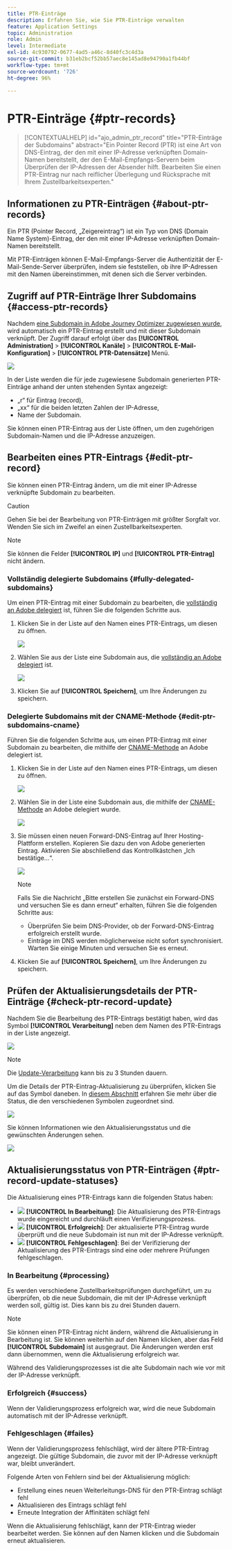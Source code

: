 ```yaml
---
title: PTR-Einträge
description: Erfahren Sie, wie Sie PTR-Einträge verwalten
feature: Application Settings
topic: Administration
role: Admin
level: Intermediate
exl-id: 4c930792-0677-4ad5-a46c-8d40fc3c4d3a
source-git-commit: b31eb2bcf52bb57aec8e145ad8e94790a1fb44bf
workflow-type: tm+mt
source-wordcount: '726'
ht-degree: 96%

---
```


# PTR-Einträge {#ptr-records}

>[!CONTEXTUALHELP]
>id="ajo_admin_ptr_record"
>title="PTR-Einträge der Subdomains"
>abstract="Ein Pointer Record (PTR) ist eine Art von DNS-Eintrag, der den mit einer IP-Adresse verknüpften Domain-Namen bereitstellt, der den E-Mail-Empfangs-Servern beim Überprüfen der IP-Adressen der Absender hilft. Bearbeiten Sie einen PTR-Eintrag nur nach reiflicher Überlegung und Rücksprache mit Ihrem Zustellbarkeitsexperten."

## Informationen zu PTR-Einträgen {#about-ptr-records}

Ein PTR (Pointer Record, „Zeigereintrag“) ist ein Typ von DNS (Domain Name System)-Eintrag, der den mit einer IP-Adresse verknüpften Domain-Namen bereitstellt.

Mit PTR-Einträgen können E-Mail-Empfangs-Server die Authentizität der E-Mail-Sende-Server überprüfen, indem sie feststellen, ob ihre IP-Adressen mit den Namen übereinstimmen, mit denen sich die Server verbinden.

## Zugriff auf PTR-Einträge Ihrer Subdomains {#access-ptr-records}

Nachdem [eine Subdomain in Adobe Journey Optimizer zugewiesen wurde](delegate-subdomain.md), wird automatisch ein PTR-Eintrag erstellt und mit dieser Subdomain verknüpft. Der Zugriff darauf erfolgt über das **[!UICONTROL Administration]** > **[!UICONTROL Kanäle]** > **[!UICONTROL E-Mail-Konfiguration]** > **[!UICONTROL PTR-Datensätze]** Menü.

![](assets/ptr-records.png)

In der Liste werden die für jede zugewiesene Subdomain generierten PTR-Einträge anhand der unten stehenden Syntax angezeigt:

* „r“ für Eintrag (record),
* „xx“ für die beiden letzten Zahlen der IP-Adresse,
* Name der Subdomain.

Sie können einen PTR-Eintrag aus der Liste öffnen, um den zugehörigen Subdomain-Namen und die IP-Adresse anzuzeigen.

## Bearbeiten eines PTR-Eintrags {#edit-ptr-record}

Sie können einen PTR-Eintrag ändern, um die mit einer IP-Adresse verknüpfte Subdomain zu bearbeiten.

>[!CAUTION]
>
>Gehen Sie bei der Bearbeitung von PTR-Einträgen mit größter Sorgfalt vor. Wenden Sie sich im Zweifel an einen Zustellbarkeitsexperten.<!--why?-->

>[!NOTE]
>
>Sie können die Felder **[!UICONTROL IP]** und **[!UICONTROL PTR-Eintrag]** nicht ändern.

### Vollständig delegierte Subdomains {#fully-delegated-subdomains}

Um einen PTR-Eintrag mit einer Subdomain zu bearbeiten, die [vollständig an Adobe delegiert](delegate-subdomain.md#full-subdomain-delegation) ist, führen Sie die folgenden Schritte aus.

1. Klicken Sie in der Liste auf den Namen eines PTR-Eintrags, um diesen zu öffnen.

   ![](assets/ptr-record-select.png)

1. Wählen Sie aus der Liste eine Subdomain aus, die [vollständig an Adobe delegiert](delegate-subdomain.md#full-subdomain-delegation) ist.

   ![](assets/ptr-record-subdomain.png)

1. Klicken Sie auf **[!UICONTROL Speichern]**, um Ihre Änderungen zu speichern.

### Delegierte Subdomains mit der CNAME-Methode {#edit-ptr-subdomains-cname}

Führen Sie die folgenden Schritte aus, um einen PTR-Eintrag mit einer Subdomain zu bearbeiten, die mithilfe der [CNAME-Methode](delegate-subdomain.md#cname-subdomain-delegation) an Adobe delegiert ist.

1. Klicken Sie in der Liste auf den Namen eines PTR-Eintrags, um diesen zu öffnen.

   ![](assets/ptr-record-select-cname.png)

1. Wählen Sie in der Liste eine Subdomain aus, die mithilfe der [CNAME-Methode](delegate-subdomain.md#cname-subdomain-delegation) an Adobe delegiert wurde.

   ![](assets/ptr-record-subdomain-cname.png)

1. Sie müssen einen neuen Forward-DNS-Eintrag auf Ihrer Hosting-Plattform erstellen. Kopieren Sie dazu den von Adobe generierten Eintrag. Aktivieren Sie abschließend das Kontrollkästchen „Ich bestätige...“.

   ![](assets/ptr-record-subdomain-confirm.png)

   >[!NOTE]
   >
   >Falls Sie die Nachricht „Bitte erstellen Sie zunächst ein Forward-DNS und versuchen Sie es dann erneut“ erhalten, führen Sie die folgenden Schritte aus:
   >   * Überprüfen Sie beim DNS-Provider, ob der Forward-DNS-Eintrag erfolgreich erstellt wurde.
   >   * Einträge im DNS werden möglicherweise nicht sofort synchronisiert. Warten Sie einige Minuten und versuchen Sie es erneut.


1. Klicken Sie auf **[!UICONTROL Speichern]**, um Ihre Änderungen zu speichern.

## Prüfen der Aktualisierungsdetails der PTR-Einträge {#check-ptr-record-update}

Nachdem Sie die Bearbeitung des PTR-Eintrags bestätigt haben, wird das Symbol **[!UICONTROL Verarbeitung]** neben dem Namen des PTR-Eintrags in der Liste angezeigt.

![](assets/ptr-record-updating.png)

>[!NOTE]
>
>Die [Update-Verarbeitung](#processing) kann bis zu 3 Stunden dauern.

Um die Details der PTR-Eintrag-Aktualisierung zu überprüfen, klicken Sie auf das Symbol daneben. In [diesem Abschnitt](#ptr-record-update-statuses) erfahren Sie mehr über die Status, die den verschiedenen Symbolen zugeordnet sind.

![](assets/ptr-record-recent-update.png)

Sie können Informationen wie den Aktualisierungsstatus und die gewünschten Änderungen sehen.

![](assets/ptr-record-updates.png)

## Aktualisierungsstatus von PTR-Einträgen {#ptr-record-update-statuses}

Die Aktualisierung eines PTR-Eintrags kann die folgenden Status haben:

* ![](assets/do-not-localize/ptr-record-processing.png) **[!UICONTROL In Bearbeitung]**: Die Aktualisierung des PTR-Eintrags wurde eingereicht und durchläuft einen Verifizierungsprozess.
* ![](assets/do-not-localize/ptr-record-success.png) **[!UICONTROL Erfolgreich]**: Der aktualisierte PTR-Eintrag wurde überprüft und die neue Subdomain ist nun mit der IP-Adresse verknüpft.
* ![](assets/do-not-localize/ptr-record-failed.png) **[!UICONTROL Fehlgeschlagen]**: Bei der Verifizierung der Aktualisierung des PTR-Eintrags sind eine oder mehrere Prüfungen fehlgeschlagen.

### In Bearbeitung {#processing}

Es werden verschiedene Zustellbarkeitsprüfungen durchgeführt, um zu überprüfen, ob die neue Subdomain, die mit der IP-Adresse verknüpft werden soll, gültig ist. Dies kann bis zu drei Stunden dauern.

>[!NOTE]
>
>Sie können einen PTR-Eintrag nicht ändern, während die Aktualisierung in Bearbeitung ist. Sie können weiterhin auf den Namen klicken, aber das Feld **[!UICONTROL Subdomain]** ist ausgegraut. Die Änderungen werden erst dann übernommen, wenn die Aktualisierung erfolgreich war.

Während des Validierungsprozesses ist die alte Subdomain nach wie vor mit der IP-Adresse verknüpft.

### Erfolgreich {#success}

Wenn der Validierungsprozess erfolgreich war, wird die neue Subdomain automatisch mit der IP-Adresse verknüpft.

### Fehlgeschlagen {#failes}

Wenn der Validierungsprozess fehlschlägt, wird der ältere PTR-Eintrag angezeigt. Die gültige Subdomain, die zuvor mit der IP-Adresse verknüpft war, bleibt unverändert.

Folgende Arten von Fehlern sind bei der Aktualisierung möglich:
* Erstellung eines neuen Weiterleitungs-DNS für den PTR-Eintrag schlägt fehl
* Aktualisieren des Eintrags schlägt fehl
* Erneute Integration der Affinitäten schlägt fehl

Wenn die Aktualisierung fehlschlägt, kann der PTR-Eintrag wieder bearbeitet werden. Sie können auf den Namen klicken und die Subdomain erneut aktualisieren.
